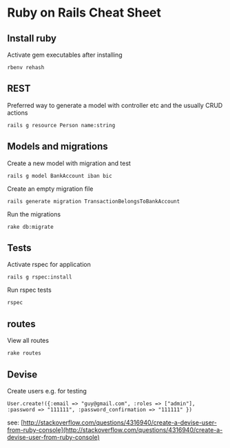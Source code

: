 # Ruby on Rails Cheat Sheet

## Install ruby
Activate gem executables after installing
 
    rbenv rehash

## REST
Preferred way to generate a model with controller etc and the usually CRUD actions

    rails g resource Person name:string

## Models and migrations

Create a new model with migration and test

    rails g model BankAccount iban bic

Create an empty migration file

    rails generate migration TransactionBelongsToBankAccount

Run the migrations

    rake db:migrate

## Tests
Activate rspec for application

    rails g rspec:install

Run rspec tests

    rspec

## routes
View all routes

    rake routes


## Devise
Create users e.g. for testing 

    User.create!({:email => "guy@gmail.com", :roles => ["admin"], :password => "111111", :password_confirmation => "111111" })

see: [http://stackoverflow.com/questions/4316940/create-a-devise-user-from-ruby-console](http://stackoverflow.com/questions/4316940/create-a-devise-user-from-ruby-console) 

